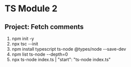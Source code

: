 # TS Module 2

## Project: Fetch comments

1. npm init -y
2. npx tsc --init
3. npm install typescript ts-node @types/node --save-dev
4. npm list ts-node --depth=0
5. npx ts-node index.ts |  "start": "ts-node index.ts"